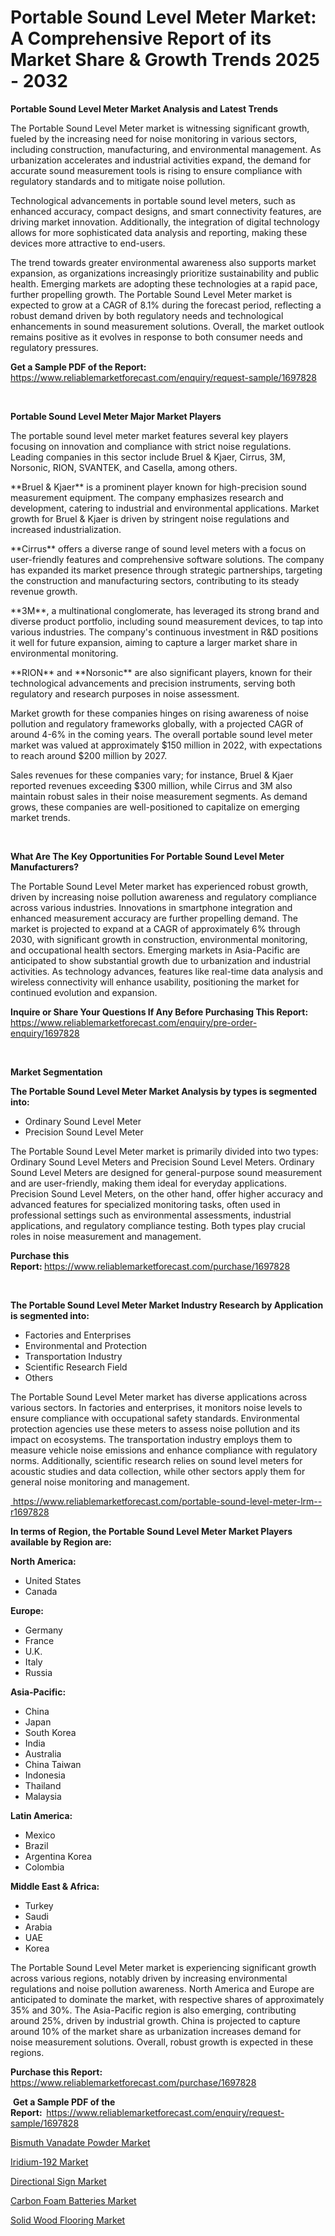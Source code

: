 <p><h1>Portable Sound Level Meter‎ Market: A Comprehensive Report of its Market Share & Growth Trends 2025 - 2032</h1></p><p><strong>Portable Sound Level Meter‎ Market Analysis and Latest Trends</strong></p>
<p><p>The Portable Sound Level Meter market is witnessing significant growth, fueled by the increasing need for noise monitoring in various sectors, including construction, manufacturing, and environmental management. As urbanization accelerates and industrial activities expand, the demand for accurate sound measurement tools is rising to ensure compliance with regulatory standards and to mitigate noise pollution.</p><p>Technological advancements in portable sound level meters, such as enhanced accuracy, compact designs, and smart connectivity features, are driving market innovation. Additionally, the integration of digital technology allows for more sophisticated data analysis and reporting, making these devices more attractive to end-users.</p><p>The trend towards greater environmental awareness also supports market expansion, as organizations increasingly prioritize sustainability and public health. Emerging markets are adopting these technologies at a rapid pace, further propelling growth. The Portable Sound Level Meter market is expected to grow at a CAGR of 8.1% during the forecast period, reflecting a robust demand driven by both regulatory needs and technological enhancements in sound measurement solutions. Overall, the market outlook remains positive as it evolves in response to both consumer needs and regulatory pressures.</p></p>
<p><strong>Get a Sample PDF of the Report:&nbsp;</strong> <a href="https://www.reliablemarketforecast.com/enquiry/request-sample/1697828?utm_campaign=1832&utm_medium=2&utm_source=Github&utm_content=ia&utm_term=24032025&utm_id=portable-sound-level-meter">https://www.reliablemarketforecast.com/enquiry/request-sample/1697828</a></p>
<p>&nbsp;</p>
<p><strong>Portable Sound Level Meter‎ Major Market Players</strong></p>
<p><p>The portable sound level meter market features several key players focusing on innovation and compliance with strict noise regulations. Leading companies in this sector include Bruel & Kjaer, Cirrus, 3M, Norsonic, RION, SVANTEK, and Casella, among others.</p><p>**Bruel & Kjaer** is a prominent player known for high-precision sound measurement equipment. The company emphasizes research and development, catering to industrial and environmental applications. Market growth for Bruel & Kjaer is driven by stringent noise regulations and increased industrialization.</p><p>**Cirrus** offers a diverse range of sound level meters with a focus on user-friendly features and comprehensive software solutions. The company has expanded its market presence through strategic partnerships, targeting the construction and manufacturing sectors, contributing to its steady revenue growth.</p><p>**3M**, a multinational conglomerate, has leveraged its strong brand and diverse product portfolio, including sound measurement devices, to tap into various industries. The company's continuous investment in R&D positions it well for future expansion, aiming to capture a larger market share in environmental monitoring.</p><p>**RION** and **Norsonic** are also significant players, known for their technological advancements and precision instruments, serving both regulatory and research purposes in noise assessment.</p><p>Market growth for these companies hinges on rising awareness of noise pollution and regulatory frameworks globally, with a projected CAGR of around 4-6% in the coming years. The overall portable sound level meter market was valued at approximately $150 million in 2022, with expectations to reach around $200 million by 2027.</p><p>Sales revenues for these companies vary; for instance, Bruel & Kjaer reported revenues exceeding $300 million, while Cirrus and 3M also maintain robust sales in their noise measurement segments. As demand grows, these companies are well-positioned to capitalize on emerging market trends.</p></p>
<p>&nbsp;</p>
<p><strong>What Are The Key Opportunities For Portable Sound Level Meter‎ Manufacturers?</strong></p>
<p><p>The Portable Sound Level Meter market has experienced robust growth, driven by increasing noise pollution awareness and regulatory compliance across various industries. Innovations in smartphone integration and enhanced measurement accuracy are further propelling demand. The market is projected to expand at a CAGR of approximately 6% through 2030, with significant growth in construction, environmental monitoring, and occupational health sectors. Emerging markets in Asia-Pacific are anticipated to show substantial growth due to urbanization and industrial activities. As technology advances, features like real-time data analysis and wireless connectivity will enhance usability, positioning the market for continued evolution and expansion.</p></p>
<p><strong>Inquire or Share Your Questions If Any Before Purchasing This Report:</strong> <a href="https://www.reliablemarketforecast.com/enquiry/pre-order-enquiry/1697828?utm_campaign=1832&utm_medium=2&utm_source=Github&utm_content=ia&utm_term=24032025&utm_id=portable-sound-level-meter">https://www.reliablemarketforecast.com/enquiry/pre-order-enquiry/1697828</a></p>
<p>&nbsp;</p>
<p><strong>Market Segmentation</strong></p>
<p><strong>The Portable Sound Level Meter‎ Market Analysis by types is segmented into:</strong></p>
<p><ul><li>Ordinary Sound Level Meter</li><li>Precision Sound Level Meter</li></ul></p>
<p><p>The Portable Sound Level Meter market is primarily divided into two types: Ordinary Sound Level Meters and Precision Sound Level Meters. Ordinary Sound Level Meters are designed for general-purpose sound measurement and are user-friendly, making them ideal for everyday applications. Precision Sound Level Meters, on the other hand, offer higher accuracy and advanced features for specialized monitoring tasks, often used in professional settings such as environmental assessments, industrial applications, and regulatory compliance testing. Both types play crucial roles in noise measurement and management.</p></p>
<p><strong>Purchase this Report:&nbsp;</strong><a href="https://www.reliablemarketforecast.com/purchase/1697828?utm_campaign=1832&utm_medium=2&utm_source=Github&utm_content=ia&utm_term=24032025&utm_id=portable-sound-level-meter">https://www.reliablemarketforecast.com/purchase/1697828</a></p>
<p>&nbsp;</p>
<p><strong>The Portable Sound Level Meter‎ Market Industry Research by Application is segmented into:</strong></p>
<p><ul><li>Factories and Enterprises</li><li>Environmental and Protection</li><li>Transportation Industry</li><li>Scientific Research Field</li><li>Others</li></ul></p>
<p><p>The Portable Sound Level Meter market has diverse applications across various sectors. In factories and enterprises, it monitors noise levels to ensure compliance with occupational safety standards. Environmental protection agencies use these meters to assess noise pollution and its impact on ecosystems. The transportation industry employs them to measure vehicle noise emissions and enhance compliance with regulatory norms. Additionally, scientific research relies on sound level meters for acoustic studies and data collection, while other sectors apply them for general noise monitoring and management.</p></p>
<p><a href="https://www.reliablemarketforecast.com/portable-sound-level-meter-lrm--r1697828?utm_campaign=1832&utm_medium=2&utm_source=Github&utm_content=ia&utm_term=24032025&utm_id=portable-sound-level-meter">&nbsp;https://www.reliablemarketforecast.com/portable-sound-level-meter-lrm--r1697828</a></p>
<p><strong>In terms of Region, the Portable Sound Level Meter‎ Market Players available by Region are:</strong></p>
<p>
    <p> <strong> North America: </strong>
        <ul>
            <li>United States</li>
            <li>Canada</li>
        </ul>
        </p> 
    <p> <strong> Europe: </strong>
        <ul>
            <li>Germany</li>
            <li>France</li>
            <li>U.K.</li>
            <li>Italy</li>
            <li>Russia</li>
        </ul>
        </p> 
    <p> <strong> Asia-Pacific: </strong>
        <ul>
            <li>China</li>
            <li>Japan</li>
            <li>South Korea</li>
            <li>India</li>
            <li>Australia</li>
            <li>China Taiwan</li>
            <li>Indonesia</li>
            <li>Thailand</li>
            <li>Malaysia</li>
        </ul>
        </p> 
    <p> <strong> Latin America: </strong>
        <ul>
            <li>Mexico</li>
            <li>Brazil</li>
            <li>Argentina Korea</li>
            <li>Colombia</li>
        </ul>
        </p> 
    <p> <strong> Middle East & Africa: </strong>
        <ul>
            <li>Turkey</li>
            <li>Saudi</li>
            <li>Arabia</li>
            <li>UAE</li>
            <li>Korea</li>
        </ul>
    </p>
    </p>
<p><p>The Portable Sound Level Meter market is experiencing significant growth across various regions, notably driven by increasing environmental regulations and noise pollution awareness. North America and Europe are anticipated to dominate the market, with respective shares of approximately 35% and 30%. The Asia-Pacific region is also emerging, contributing around 25%, driven by industrial growth. China is projected to capture around 10% of the market share as urbanization increases demand for noise measurement solutions. Overall, robust growth is expected in these regions.</p></p>
<p><strong>Purchase this Report: </strong><a href="https://www.reliablemarketforecast.com/purchase/1697828?utm_campaign=1832&utm_medium=2&utm_source=Github&utm_content=ia&utm_term=24032025&utm_id=portable-sound-level-meter">https://www.reliablemarketforecast.com/purchase/1697828</a></p>
<p>&nbsp;<strong>Get a Sample PDF of the Report:&nbsp;&nbsp;</strong><a href="https://www.reliablemarketforecast.com/enquiry/request-sample/1697828?utm_campaign=1832&utm_medium=2&utm_source=Github&utm_content=ia&utm_term=24032025&utm_id=portable-sound-level-meter">https://www.reliablemarketforecast.com/enquiry/request-sample/1697828</a></p>
<p><strong></strong></p>
<p><p><a href="https://github.com/bozzoquishmd/Market-Research-Report-List-1/blob/main/bismuth-vanadate-powder-market.md?utm_campaign=1832&utm_medium=2&utm_source=Github&utm_content=ia&utm_term=24032025&utm_id=portable-sound-level-meter">Bismuth Vanadate Powder Market</a></p><p><a href="https://github.com/wiltsdeenyuw/Market-Research-Report-List-1/blob/main/iridium-192-market.md?utm_campaign=1832&utm_medium=2&utm_source=Github&utm_content=ia&utm_term=24032025&utm_id=portable-sound-level-meter">Iridium-192 Market</a></p><p><a href="https://github.com/orlinvisonju/Market-Research-Report-List-1/blob/main/directional-sign-market.md?utm_campaign=1832&utm_medium=2&utm_source=Github&utm_content=ia&utm_term=24032025&utm_id=portable-sound-level-meter">Directional Sign Market</a></p><p><a href="https://github.com/fabrehugessf/Market-Research-Report-List-1/blob/main/carbon-foam-batteries-market.md?utm_campaign=1832&utm_medium=2&utm_source=Github&utm_content=ia&utm_term=24032025&utm_id=portable-sound-level-meter">Carbon Foam Batteries Market</a></p><p><a href="https://github.com/nsmifidget3/Market-Research-Report-List-1/blob/main/solid-wood-flooring-market.md?utm_campaign=1832&utm_medium=2&utm_source=Github&utm_content=ia&utm_term=24032025&utm_id=portable-sound-level-meter">Solid Wood Flooring Market</a></p></p>